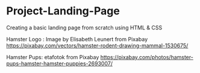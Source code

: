# Project-Landing-Page
Creating a basic landing page from scratch using HTML & CSS

Hamster Logo : Image by Elisabeth Leunert from Pixabay 
https://pixabay.com/vectors/hamster-rodent-drawing-mammal-1530675/

Hamster Pups: etafotok from Pixabay
https://pixabay.com/photos/hamster-pups-hamster-hamster-puppies-2693007/